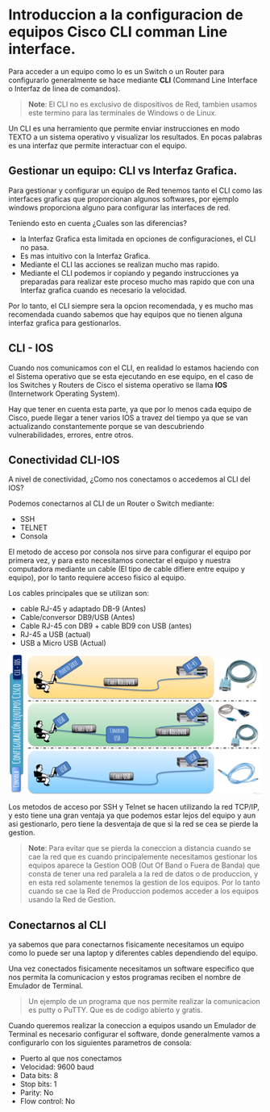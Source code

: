 # Introduccion a la configuracion de equipos Cisco CLI comman Line interface.

Para acceder a un equipo como lo es un Switch o un Router para configurarlo generalmente se hace mediante **CLI** (Command Line Interface o Interfaz de linea de comandos).

> **Note**: El CLI no es exclusivo de dispositivos de Red, tambien usamos este termino para las terminales de Windows o de Linux.

Un CLI es una herramiento que permite enviar instrucciones en modo TEXTO a un sistema operativo y visualizar los resultados. En pocas palabras es una interfaz que permite interactuar con el equipo.

## Gestionar un equipo: CLI vs Interfaz Grafica.

Para gestionar y configurar un equipo de Red tenemos tanto el CLI como las interfaces graficas que proporcionan algunos softwares, por ejemplo windows proporciona alguno para configurar las interfaces de red.

Teniendo esto en cuenta ¿Cuales son las diferencias?

* la Interfaz Grafica esta limitada en opciones de configuraciones, el CLI no pasa.
* Es mas intuitivo con la Interfaz Grafica.
* Mediante el CLI las acciones se realizan mucho mas rapido.
* Mediante el CLI podemos ir copiando y pegando instrucciones ya preparadas para realizar este proceso mucho mas rapido que con una Interfaz grafica cuando es necesario la velocidad.

Por lo tanto, el CLI siempre sera la opcion recomendada, y es mucho mas recomendada cuando sabemos que hay equipos que no tienen alguna interfaz grafica para gestionarlos.

## CLI - IOS

Cuando nos comunicamos con el CLI, en realidad lo estamos haciendo con el Sistema operativo que se esta ejecutando en ese equipo, en el caso de los Switches y Routers de Cisco el sistema operativo se llama **IOS** (Internetwork Operating System).

Hay que tener en cuenta esta parte, ya que por lo menos cada equipo de Cisco, puede llegar a tener varios IOS a travez del tiempo ya que se van actualizando constantemente porque se van descubriendo vulnerabilidades, errores, entre otros.

## Conectividad CLI-IOS

A nivel de conectividad, ¿Como nos conectamos o accedemos al CLI del IOS?

Podemos conectarnos al CLI de un Router o Switch mediante:
* SSH
* TELNET
* Consola

El metodo de acceso por consola nos sirve para configurar el equipo por primera vez, y para esto necesitamos conectar el equipo y nuestra computadora mediante un cable (El tipo de cable difiere entre equipo y equipo), por lo tanto requiere acceso fisico al equipo.

Los cables principales que se utilizan son:

* cable RJ-45 y adaptado DB-9 (Antes)
* Cable/conversor DB9/USB (Antes)
* Cable RJ-45 con DB9 + cable BD9 con USB (antes)
* RJ-45 a USB (actual)
* USB a Micro USB (Actual)

![Imagen 3](https://github.com/RaulEstram/Documentaciones/blob/main/Redes/Redes%20Introduccion/Imagenes/Imagen3.png)

Los metodos de acceso por SSH y Telnet se hacen utilizando la red TCP/IP, y esto tiene una gran ventaja ya que podemos estar lejos del equipo y aun asi gestionarlo, pero tiene la desventaja de que si la red se cea se pierde la gestion.

> **Note**: Para evitar que se pierda la coneccion a distancia cuando se cae la red que es cuando principalemente necesitamos gestionar los equipos aparece la Gestion OOB (Out Of Band o Fuera de Banda) que consta de tener una red paralela a la red de datos o de produccion, y en esta red solamente tenemos la gestion de los equipos. Por lo tanto cuando se cae la Red de Produccion podemos acceder a los equipos usando la Red de Gestion.


## Conectarnos al CLI

ya sabemos que para conectarnos fisicamente necesitamos un equipo como lo puede ser una laptop y diferentes cables dependiendo del equipo.

Una vez conectados fisicamente necesitamos un software especifico que nos permita la comunicacion y estos programas reciben el nombre de Emulador de Terminal.

> Un ejemplo de un programa que nos permite realizar la comunicacion es putty o PuTTY. Que es de codigo abierto y gratis.

Cuando queremos realizar la coneccion a equipos usando un Emulador de Terminal es necesario configurar el software, donde generalmente vamos a configurarlo con los siguientes parametros de consola:

* Puerto al que nos conectamos
* Velocidad: 9600 baud
* Data bits: 8
* Stop bits: 1
* Parity: No
* Flow control: No

